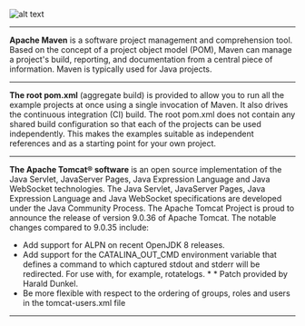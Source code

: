 ![alt text](https://upload.wikimedia.org/wikipedia/commons/thumb/0/0b/Maven_logo.svg/1024px-Maven_logo.svg.png)

--------------------------------------------------------------------------------------------------------------------------------------------------------------------------------

**Apache Maven** is a software project management and comprehension tool. Based on the concept of a project object model (POM), Maven can manage a project's build, reporting, and documentation from a central piece of information. Maven is typically used for Java projects.

--------------------------------------------------------------------------------------------------------------------------------------------------------------------------------

**The root pom.xml** (aggregate build) is provided to allow you to run all the example projects at once using a single invocation of Maven. It also drives the continuous integration (CI) build. The root pom.xml does not contain any shared build configuration so that each of the projects can be used independently. This makes the examples suitable as independent references and as a starting point for your own project.

--------------------------------------------------------------------------------------------------------------------------------------------------------------------------------

**The Apache Tomcat® software** is an open source implementation of the Java Servlet, JavaServer Pages, Java Expression Language and Java WebSocket technologies. The Java Servlet, JavaServer Pages, Java Expression Language and Java WebSocket specifications are developed under the Java Community Process.
The Apache Tomcat Project is proud to announce the release of version 9.0.36 of Apache Tomcat. The notable changes compared to 9.0.35 include:

* Add support for ALPN on recent OpenJDK 8 releases.
* Add support for the CATALINA_OUT_CMD environment variable that defines a command to which captured stdout and stderr will be redirected. For use with, for example, rotatelogs. * * Patch provided by Harald Dunkel.
* Be more flexible with respect to the ordering of groups, roles and users in the tomcat-users.xml file

--------------------------------------------------------------------------------------------------------------------------------------------------------------------------------
